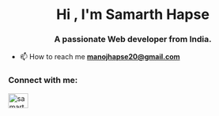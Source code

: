 <h1 align="center">Hi , I'm Samarth Hapse</h1>
<h3 align="center">A passionate Web developer from India.</h3>

- 📫 How to reach me **manojhapse20@gmail.com**

<h3 align="left">Connect with me:</h3>
<p align="left">
<a href="https://linkedin.com/in/samarth hapse" target="blank"><img align="center" src="https://raw.githubusercontent.com/rahuldkjain/github-profile-readme-generator/master/src/images/icons/Social/linked-in-alt.svg" alt="samarth hapse" height="30" width="40" /></a>
</p>
